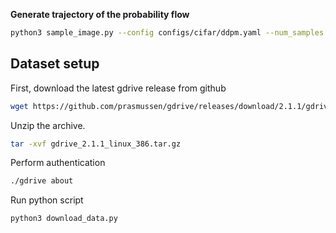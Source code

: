 **Generate trajectory of the probability flow**
```bash
python3 sample_image.py --config configs/cifar/ddpm.yaml --num_samples 10000 --batchsize 100 --t_size 65
```


## Dataset setup
First, download the latest gdrive release from github
```bash
wget https://github.com/prasmussen/gdrive/releases/download/2.1.1/gdrive_2.1.1_linux_386.tar.gz
```
Unzip the archive.
```bash
tar -xvf gdrive_2.1.1_linux_386.tar.gz
```
Perform authentication
```bash
./gdrive about
```
Run python script
```bash
python3 download_data.py
```